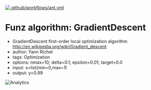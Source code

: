 [![.github/workflows/ant.yml](https://github.com/Funz/algorithm-GradientDescent/actions/workflows/ant.yml/badge.svg)](https://github.com/Funz/algorithm-GradientDescent/actions/workflows/ant.yml)

# Funz algorithm: GradientDescent

* GradientDescent first-order local optimization algorithm<br/>http://en.wikipedia.org/wiki/Gradient_descent
* author: Yann Richet
* tags: Optimization
* options: nmax=10; delta=0.1; epsilon=0.01; target=0.0
* input: x=list(min=0,max=1)
* output: y=0.99


![Analytics](https://ga-beacon.appspot.com/UA-109580-20/algorithm-GradientDescent)
